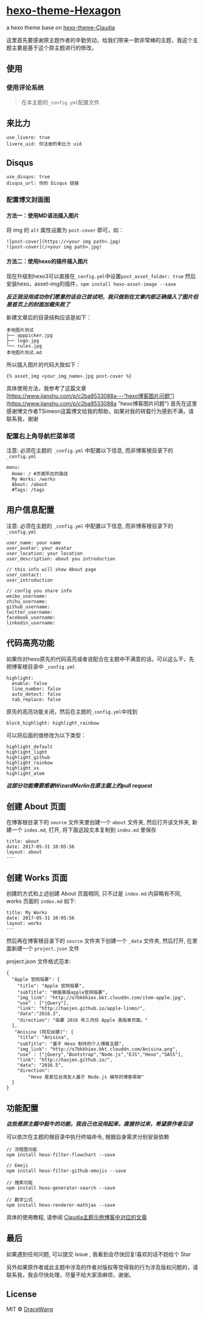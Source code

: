 # [hexo-theme-Hexagon](https://dracewang.github.io/)
a hexo theme base on [hexo-theme-Claudia](https://haojen.github.io/Claudia-theme-blog/)

这里首先要感谢原主题作者的辛勤劳动，给我们带来一款非常棒的主题，我这个主题主要是基于这个原主题进行的修改。

## 使用

### 使用评论系统
> 在本主题的`_config.yml`配置文件

## 来比力

	use_livere: true
	livere_uid: 你注册的来比力 uid

## Disqus ##

	use_disqus: true
	disqus_url: 你的 Disqus 链接

### 配置博文封面图 ###

#### 方法一：使用MD语法插入图片
将 img 的 `alt` 属性设置为 `post-cover` 即可，如：
	
	![post-cover](https://<your img path>.jpg)
	![post-cover](/<your img path>.jpg)
#### 方法二：使用hexo的插件插入图片

现在升级到hexo3可以直接在`_config.yml`中设置`post_asset_folder: true`
然后安装hexo，asset-img的插件，`npm install hexo-asset-image --save`

***反正我没用成功你们愿意的话自己尝试吧，我只做到在文章内部正确插入了图片但是首页上的封面加载失败了***

新建文章后的目录结构应该是如下：

	本地图片测试
	├── apppicker.jpg
	├── logo.jpg
	└── rules.jpg
	本地图片测试.md

所以插入图片的代码大致如下：

	{% asset_img <your_img_name>.jpg post-cover %}

具体使用方法，我参考了这篇文章[https://www.jianshu.com/p/c2ba9533088a---“hexo博客图片问题”](https://www.jianshu.com/p/c2ba9533088a "hexo博客图片问题")
首先在这里感谢博文作者TSimeon这篇博文给我的帮助，如果对我的转载行为感到不满，请联系我，谢谢

### 配置右上角导航栏菜单项

注意: 必须在主题的 `_config.yml` 中配置以下信息, 而非博客根目录下的 `_config.yml`

    menu:
      Home: / #页面所在的路径
      My Works: /works
      About: /about
      #Tags: /tags


## 用户信息配置

注意: 必须在主题的 `_config.yml` 中配置以下信息, 而非博客根目录下的 `_config.yml`

	user_name: your name
	user_avatar: your avatar
	user_location: your location
	user_description: about you introduction
	
	// this info will show About page
	user_contact: 
	user_introduction
	
	// config you share info
	weibo_username: 
	zhihu_username: 
	github_username:
	twitter_username: 
	facebook_username:  
	linkedin_username: 
## 代码高亮功能
如果你对hexo原先的代码高亮或者说配合在主题中不满意的话，可以这么干，先把博客根目录中 `_config.yml`

	highlight:
  	  enable: false
  	  line_number: false
  	  auto_detect: false
  	  tab_replace: false	
原先的高亮功能关闭，然后在主题的`_config.yml`中找到

	block_highlight: highlight_rainbow

可以将后面的值修改为以下类型：

	highlight_default
	highlight_light
	highlight_github
	highlight_rainbow
	highlight_vs
	highlight_atom

***这部分功能需要感谢WizardMerlin在原主题上的pull request***
	
## 创建 About 页面
在博客根目录下的 `source` 文件夹里创建一个 `about` 文件夹, 然后打开该文件夹, 新建一个 `index.md`, 打开, 将下面这段文本复制到 `index.md` 里保存
	
	title: about
	date: 2017-05-31 10:05:56
	layout: about
	---

## 创建 Works 页面
创建的方式和上述创建 About 页面相同, 只不过是 `index.md` 内容略有不同, works 页面的 `index.md` 如下:

```
title: My Works
date: 2017-05-31 10:05:56
layout: works
---
```

然后再在博客根目录下的 `source` 文件夹下创建一个 `_data` 文件夹, 然后打开, 在里面新建一个 `project.json` 文件

project.json 文件格式范本:

	{
	  "Apple 官网临摹": {
	    "title": "Apple 官网临摹",
	    "subTitle": "根据美版apple官网临摹",
	    "img_link": "http://o7bkkhiex.bkt.clouddn.com/item-apple.jpg",
	    "use" : ["jQuery"],
	    "link": "http://haojen.github.io/apple-linmo/",
	    "data":"2016.3",
	    "direction": "临摹 2016 年三月份 Apple 美版单页面。"
	  },
	   "Anisina (阿尼丝娜)": {
	    "title": "Anisina",
	    "subTitle": "基于 Hexo 制作的个人博客主题",
	    "img_link": "http://o7bkkhiex.bkt.clouddn.com/Anisina.png",
	    "use" : ["jQuery","Bootstrap","Node.js","EJS","Hexo","SASS"],
	    "link": "http://haojen.github.io/",
	    "data": "2016.5",
	    "direction":
	        "Hexo 是某位台湾友人基于 Node.js 编写的博客框架"
	  }
	}
	
## 功能配置
***这些是原主题中挺牛的功能，我自己也没用起来，直接抄过来，希望原作者见谅***

可以依次在主题的根目录中执行终端命令, 根据自身需求分别安装依赖
	
	// 流程图功能
    npm install hexo-filter-flowchart --save
    
    // Emoji
    npm install hexo-filter-github-emojis --save
    
    // 搜索功能
    npm install hexo-generator-search --save
    
    // 数学公式
    npm install hexo-renderer-mathjax --save
    
具体的使用教程, 请参阅 [Claudia主题示例博客中对应的文章](https://haojen.github.io/Claudia-theme-blog/)    

## 最后

如果遇到任何问题, 可以提交 issue , 我看到会尽快回复!喜欢的话不妨给个 Star

另外如果原作者或此主题中涉及的作者对版权等觉得我的行为涉及版权问题的，请联系我，我会尽快处理，尽量不给大家添麻烦，谢谢。

## License

MIT © [DraceWang](https://dracewang.github.io/)